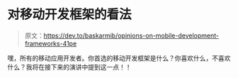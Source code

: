 # 对移动开发框架的看法

> 原文：<https://dev.to/baskarmib/opinions-on-mobile-development-frameworks-41pe>

嘿，所有的移动应用开发者。你首选的移动开发框架是什么？你喜欢什么，不喜欢什么？我将在接下来的演讲中提到这一点！！